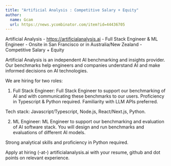 ```yaml
---
title: "Artificial Analysis : Competitive Salary + Equity"
author:
  name: Gcam
  url: https://news.ycombinator.com/item?id=44436705
---
```

Artificial Analysis - <a href="https:&#x2F;&#x2F;artificialanalysis.ai" rel="nofollow">https:&#x2F;&#x2F;artificialanalysis.ai</a> - Full Stack Engineer &amp; ML Engineer - Onsite in San Francisco or in Australia&#x2F;New Zealand - Competitive Salary + Equity

Artificial Analysis is an independent AI benchmarking and insights provider. Our benchmarks help engineers and companies understand AI and make informed decisions on AI technologies.

We are hiring for two roles:

1. Full Stack Engineer: Full Stack Engineer to support our benchmarking of AI and with communicating these benchmarks to our users. Proficiency in Typescript &amp; Python required. Familiarity with LLM APIs preferred.

Tech stack: Javascript&#x2F;Typescript, Node.js, React&#x2F;Next.js, Python.

2. ML Engineer: ML Engineer to support our benchmarking and evaluation of AI software stack. You will design and run benchmarks and evaluations of different AI models.

Strong analytical skills and proficiency in Python required.

Apply at hiring (-at-) artificialanalysis.ai with your resume, github and dot points on relevant experience.
<JobApplication />
